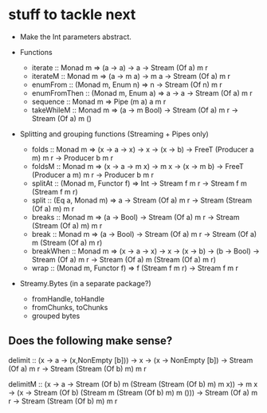 # stuff to tackle next

- Make the Int parameters abstract.

- Functions
    - iterate :: Monad m => (a -> a) -> a -> Stream (Of a) m r 
    - iterateM :: Monad m => (a -> m a) -> m a -> Stream (Of a) m r
    - enumFrom :: (Monad m, Enum n) => n -> Stream (Of n) m r
    - enumFromThen :: (Monad m, Enum a) => a -> a -> Stream (Of a) m r
    - sequence :: Monad m => Pipe (m a) a m r
    - takeWhileM :: Monad m => (a -> m Bool) -> Stream (Of a) m r -> Stream (Of a) m ()

- Splitting and grouping functions (Streaming + Pipes only)
    - folds :: Monad m => (x -> a -> x) -> x -> (x -> b) -> FreeT (Producer a m) m r -> Producer b m r
    - foldsM :: Monad m => (x -> a -> m x) -> m x -> (x -> m b) -> FreeT (Producer a m) m r -> Producer b m r
    - splitAt :: (Monad m, Functor f) => Int -> Stream f m r -> Stream f m (Stream f m r)
    - split :: (Eq a, Monad m) => a -> Stream (Of a) m r -> Stream (Stream (Of a) m) m r
    - breaks :: Monad m => (a -> Bool) -> Stream (Of a) m r -> Stream (Stream (Of a) m) m r
    - break :: Monad m => (a -> Bool) -> Stream (Of a) m r -> Stream (Of a) m (Stream (Of a) m r)
    - breakWhen :: Monad m => (x -> a -> x) -> x -> (x -> b) -> (b -> Bool) -> Stream (Of a) m r -> Stream (Of a) m (Stream (Of a) m r)
    - wrap :: (Monad m, Functor f) => f (Stream f m r) -> Stream f m r

- Streamy.Bytes (in a separate package?)
    - fromHandle, toHandle
    - fromChunks, toChunks
    - grouped bytes
    
## Does the following make sense?

delimit :: (x -> a -> (x,NonEmpty [b])) 
        -> x 
        -> (x -> NonEmpty [b])
        -> Stream (Of a) m r 
        -> Stream (Stream (Of b) m) m r

delimitM :: (x -> a -> Stream (Of b) m (Stream (Stream (Of b) m) m x))
         -> m x 
         -> (x -> Stream (Of b) (Stream m (Stream (Of b) m) m ()))
         -> Stream (Of a) m r 
         -> Stream (Stream (Of b) m) m r

